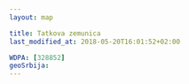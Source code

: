 ```yaml
---
layout: map

title: Tatkova zemunica
last_modified_at: 2018-05-20T16:01:52+02:00

WDPA: [328852]
geoSrbija:
---
```

